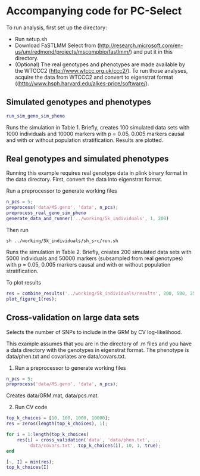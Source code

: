 # Accompanying code for PC-Select

To run analysis, first set up the directory:
* Run setup.sh 
* Download FaSTLMM Select from (http://research.microsoft.com/en-us/um/redmond/projects/mscompbio/fastlmm/) and put it in this directory.
* (Optional) The real genotypes and phenotypes are made available by the WTCCC2 (http://www.wtccc.org.uk/ccc2/).  To run those analyses, acquire the data from WTCCC2 and convert to eigenstrat format ((http://www.hsph.harvard.edu/alkes-price/software/).

## Simulated genotypes and phenotypes

```matlab
run_sim_geno_sim_pheno
```

Runs the simulation in Table 1.  Briefly, creates 100 simulated data sets with 1000 individuals and 10000 markers with p = 0.05, 0.005 markers causal and with or without population stratification.  Results are plotted.

## Real genotypes and simulated phenotypes

Running this example requires real genotype data in plink binary format in the data directory.  First, convert the data into eigenstrat format. 

Run a preprocessor to generate working files

```matlab
n_pcs = 5;
preprocess('data/MS.geno', 'data', n_pcs);
preprocess_real_geno_sim_pheno
generate_data_and_runner('../working/5k_individuals', 1, 200)
```

Then run

```
sh ../working/5k_individuals/sh_src/run.sh
```

Runs the simulation in Table 2.  Briefly, creates 200 simulated data sets with 5000 individuals and 50000 markers (subsampled from real genotypes) with p = 0.05, 0.005 markers causal and with or without population stratification.

To plot results

```matlab
res = combine_results('../working/5k_individuals/results', 200, 500, 250);
plot_figure_1(res);
```

## Cross-validation on large data sets

Selects the number of SNPs to include in the GRM by CV log-likelihood.

This example assumes that you are in the directory of .m files and you have a data directory with the genotypes in eigenstrat format.  The phenotype is data/phen.txt and covariates are data/covars.txt.

1) Run a preprocessor to generate working files

```matlab
n_pcs = 5;
preprocess('data/MS.geno', 'data', n_pcs);
```

Creates data/GRM.mat, data/pcs.mat.

2) Run CV code 

```matlab
top_k_choices = [10, 100, 1000, 10000];
res = zeros(length(top_k_choices), 1);

for i = 1:length(top_k_choices)
    res(i) = cross_validation('data', 'data/phen.txt', ...
        'data/covars.txt', top_k_choices(i), 10, 1, true);
end

[~, I] = min(res);
top_k_choices(I)
```
